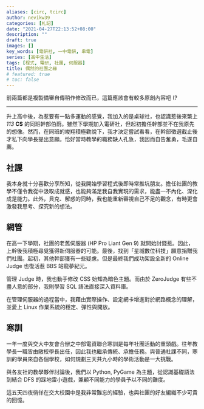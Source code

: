 ```yaml
---
aliases: [circ, tcirc]
author: nevikw39
categories: [札記]
date: "2021-04-27T22:13:52+08:00"
description: ""
draft: true
images: []
key_words: [電研社, 一中電研, 串電]
series: [高中生活]
tags: [程式, 電研, 社團, 伺服器]
title: 偶然的社團之緣
# featured: true
# toc: false
---
```


前兩篇都是複製備審自傳稍作修改而已，這篇應該會有較多原創內容吧 (?

---

升上高中後，為惹要有一點多運動的感覺，我加入的是桌球社，也認識惹後來繁上 _113_ **CS** 的同班幹部伯蔚。雖然下學期加入電研社，但起初擔任幹部並不在我原先的想像。然而，在同班的竣翔積極勸說下，我才決定嘗試看看，在幹部徵選截止後才私下向學長提出意願。恰好當時教學的職務缺人孔急，我因而自告奮勇，毛遂自薦。

## 社課

我本身就十分喜歡分享所知，從我開始學習程式後即時常推坑朋友。擔任社團的教學不僅令我從中汲取成就感，也能夠滿足我自我實現的需求，能盡一不內化、深化成是能力。此外，貝克、解惑的同時，我也能重新審視自己不足的觀念，有時更會激發我思考、探究新的想法。

## 網管

在高一下學期，社團的老舊伺服器 (HP Pro Liant Gen 9) 就開始討錢惹。因此，上幹後我積極尋覓獲得新伺服器的可能。最後，找到「星城數位科技」願意捐贈我們社團。起初，其他幹部獲有一些疑慮。但是最終我們成功架設全新的 Online Judge 也復活惹 BBS 站龍夢紀元。

管理 Judge 時，我也動手修改 CSS 始知為暗色主題。而由於 ZeroJudge 有些不盡人意的部分，我則學習 SQL 語法直接深入資料庫。

在管理伺服器的過程當中，我藉由實際操作、設定網卡增進對於網路概念的理解，並愛上 Linux 作業系統的穩定、彈性與開放。

## 寒訓

一年一度與交大中友會合辦之中部電資聯合寒訓是每年社團活動的重頭戲。往年教學長一職皆由敝校學長出任，因此我也繼承傳統、承擔任務。與普通社課不同，寒訓的學員來自各個學校，如何規劃三天共九小時的學術活動是一大挑戰。

與各友社的教學夥伴討論後，我們以 Python, PyGame 為主題，從認識基礎語法到結合 DFS 的踩地雷小遊戲，兼顧不同能力的學員予以不同的難度。

這五天四夜徜徉在交大校園中是我非常難忘的經驗，也與社團的好友編織不少可貴的回憶。
